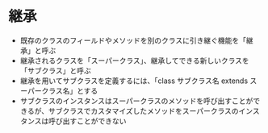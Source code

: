 # 継承
- 既存のクラスのフィールドやメソッドを別のクラスに引き継ぐ機能を「継承」と呼ぶ
- 継承されるクラスを「スーパークラス」、継承してできる新しいクラスを「サブクラス」と呼ぶ
- 継承を用いてサブクラスを定義するには、「class サブクラス名 extends スーパークラス名」とする
- サブクラスのインスタンスはスーパークラスのメソッドを呼び出すことができるが、サブクラスでカスタマイズしたメソッドをスーパークラスのインスタンスは呼び出すことができない
